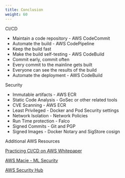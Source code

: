```yaml
---
title: Conclusion
weight: 60
---
```


CI/CD

- Maintain a code repository - AWS CodeCommit
- Automate the build - AWS CodePipeline
- Keep the build fast
- Make the build self-testing - AWS CodeBuild
- Commit early, commit often
- Every commit to the mainline gets built
- Everyone can see the results of the build
- Automate the deployment - AWS CodeBuild

Security

- Immutable artifacts - AWS ECR 
- Static Code Analysis - GoSec or other related tools 
- CVE Scanning - AWS ECR
- Least Privileged - Docker and Pod Security settings
- Network Isolation - Network Policies
- Run Time protection - Falco
- Signed Commits - Git and PGP 
- Signed Images - Docker Notary and SigStore cosign


Additional AWS Resources 

[Practicing CI/CD on AWS Whitepaper](https://d0.awsstatic.com/whitepapers/DevOps/practicing-continuous-integration-continuous-delivery-on-AWS.pdf)

[AWS Macie - ML Security](https://aws.amazon.com/macie/)

[AWS Security Hub](https://aws.amazon.com/security-hub/)
